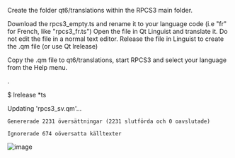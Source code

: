 
Create the folder qt6/translations within the RPCS3 main folder.

Download the rpcs3_empty.ts and rename it to your language code (i.e "fr" for French, like "rpcs3_fr.ts")
Open the file in Qt Linguist and translate it. Do not edit the file in a normal text editor.
Release the file in Linguist to create the .qm file (or use Qt lrelease)

Copy the .qm file to qt6/translations, start RPCS3 and select your language from the Help menu.

.

$ lrelease *ts

Updating 'rpcs3_sv.qm'...

    Genererade 2231 översättningar (2231 slutförda och 0 oavslutade)
    
    Ignorerade 674 oöversatta källtexter
    

![image](https://github.com/user-attachments/assets/7367b87b-fd1e-4d05-b2ed-9085af1d8997)
